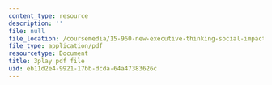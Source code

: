```yaml
---
content_type: resource
description: ''
file: null
file_location: /coursemedia/15-960-new-executive-thinking-social-impact-technology-projects-fall-2017-spring-2018/eb11d2e4992117bbdcda64a47383626c_HaySEpWEsdU.pdf
file_type: application/pdf
resourcetype: Document
title: 3play pdf file
uid: eb11d2e4-9921-17bb-dcda-64a47383626c
---
```

